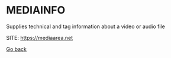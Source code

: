# MEDIAINFO
 
 Supplies technical and tag information about a video or audio file
 
 SITE: https://mediaarea.net

 [Go back](https://portable-linux-apps.github.io/apps.html)
